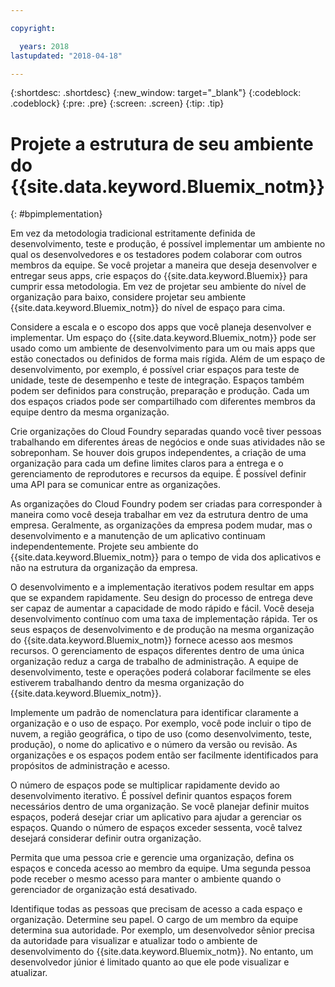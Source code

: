 ```yaml
---

copyright:

  years: 2018
lastupdated: "2018-04-18"

---
```


{:shortdesc: .shortdesc}
{:new_window: target="_blank"}
{:codeblock: .codeblock}
{:pre: .pre}
{:screen: .screen}
{:tip: .tip}

# Projete a estrutura de seu ambiente do  {{site.data.keyword.Bluemix_notm}}
{: #bpimplementation}

Em vez da metodologia tradicional estritamente definida de desenvolvimento, teste e produção, é possível implementar um ambiente no qual os desenvolvedores e os testadores podem colaborar com outros membros da equipe. Se você projetar a maneira que deseja desenvolver e entregar seus apps, crie espaços do {{site.data.keyword.Bluemix}} para cumprir essa metodologia. Em vez de projetar seu ambiente do nível de organização para baixo, considere projetar seu ambiente {{site.data.keyword.Bluemix_notm}} do nível de espaço para cima.

Considere a escala e o escopo dos apps que você planeja desenvolver e implementar. Um espaço do {{site.data.keyword.Bluemix_notm}} pode ser usado como um ambiente de desenvolvimento para um ou mais apps que estão conectados ou definidos de forma mais rígida. Além de um espaço de desenvolvimento, por exemplo, é possível criar espaços para teste de unidade, teste de desempenho e teste de integração. Espaços também podem ser definidos para construção, preparação e produção. Cada um dos espaços criados pode ser compartilhado com diferentes membros da equipe dentro da mesma organização.

Crie organizações do Cloud Foundry separadas quando você tiver pessoas trabalhando em diferentes áreas de negócios e onde suas atividades não se sobreponham. Se houver dois grupos independentes, a criação de uma organização para cada um define limites claros para a entrega e o gerenciamento de reprodutores e recursos da equipe. É possível definir uma API para se comunicar entre as organizações.

As organizações do Cloud Foundry podem ser criadas para corresponder à maneira como você deseja trabalhar em vez da estrutura dentro de uma empresa. Geralmente, as organizações da empresa podem mudar, mas o desenvolvimento e a manutenção de um aplicativo continuam independentemente. Projete seu ambiente do {{site.data.keyword.Bluemix_notm}} para o tempo de vida dos aplicativos e não na estrutura da organização da empresa.

O desenvolvimento e a implementação iterativos podem resultar em apps que se expandem rapidamente. Seu design do processo de entrega deve ser capaz de aumentar a capacidade de modo rápido e fácil. Você deseja desenvolvimento contínuo com uma taxa de implementação rápida. Ter os seus espaços de desenvolvimento e de produção na mesma organização do {{site.data.keyword.Bluemix_notm}} fornece acesso aos mesmos recursos. O gerenciamento de espaços diferentes dentro de uma única organização reduz a carga de trabalho de administração. A equipe de desenvolvimento, teste e operações poderá colaborar facilmente se eles estiverem trabalhando dentro da mesma organização do {{site.data.keyword.Bluemix_notm}}.

Implemente um padrão de nomenclatura para identificar claramente a organização e o uso de espaço. Por exemplo, você pode incluir o tipo de nuvem, a região geográfica, o tipo de uso (como desenvolvimento, teste, produção), o nome do aplicativo e o número da versão ou revisão. As organizações e os espaços podem então ser facilmente identificados para propósitos de administração e acesso.  

O número de espaços pode se multiplicar rapidamente devido ao desenvolvimento iterativo. É possível definir quantos espaços forem necessários dentro de uma organização. Se você planejar definir muitos espaços, poderá desejar criar um aplicativo para ajudar a gerenciar os espaços. Quando o número de espaços exceder sessenta, você talvez desejará considerar definir outra organização.

Permita que uma pessoa crie e gerencie uma organização, defina os espaços e conceda acesso ao membro da equipe. Uma segunda pessoa pode receber o mesmo acesso para manter o ambiente quando o gerenciador de organização está desativado.  

Identifique todas as pessoas que precisam de acesso a cada espaço e organização. Determine seu papel. O cargo de um membro da equipe determina sua autoridade. Por exemplo, um desenvolvedor sênior precisa da autoridade para visualizar e atualizar todo o ambiente de desenvolvimento do {{site.data.keyword.Bluemix_notm}}. No entanto, um desenvolvedor júnior é limitado quanto ao que ele pode visualizar e atualizar.
